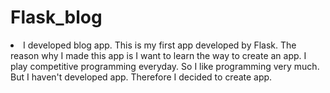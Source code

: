 # Flask_blog
<li>
  <a>I developed blog app. This is my first app developed by Flask.</a>
  <a>The reason why I made this app is I want to learn the way to create an app.</a>
  <a>I play competitive programming everyday. So I like programming very much.</a>
  <a>But I haven't developed app. Therefore I decided to create app.</a>
</li>
